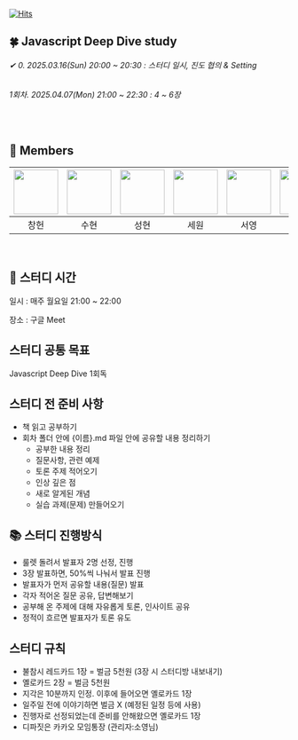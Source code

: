 [![Hits](https://hits.seeyoufarm.com/api/count/incr/badge.svg?url=https://github.com/Javascript-DeepDive-Study/jsStudy&count_bg=%233DBCC8&title_bg=%23555555&icon=&icon_color=%23E7E7E7&title=hits&edge_flat=false)](https://hits.seeyoufarm.com)

## 🍀 Javascript Deep Dive study
###### ✔  0. 2025.03.16(Sun) 20:00 ~ 20:30 : 스터디 일시, 진도 협의 & Setting
###### 1회차. 2025.04.07(Mon) 21:00 ~ 22:30 : 4 ~ 6장

<br/>  

## 🥝 Members  

|[<img src="https://github.com/leechun1095.png" width="80">](https://github.com/leechun1095)|[<img src="https://github.com/saysuhyun.png" width="80">](https://github.com/saysuhyun) |[<img src="https://github.com/babydayo.png" width="80">](https://github.com/babydayo)|[<img src="https://github.com/muse9312.png" width="80">](https://github.com/muse9312)|[<img src="https://github.com/syyling.png" width="80">](https://github.com/syyling)| [<img src="https://github.com/soieu.png" width="80">](https://github.com/soieu) | 
|:---:|:---:|:---:|:---:|:---:|:---:|
| 창헌 | 수현 | 성현 | 세원 | 서영 | 소영 |

<br/>

## 🍊 스터디 시간

일시 : 매주 월요일 21:00 ~ 22:00

장소 : 구글 Meet

## 스터디 공통 목표

Javascript Deep Dive 1회독


## 스터디 전 준비 사항

- 책 읽고 공부하기
- 회차 폴더 안에 {이름}.md 파일 안에 공유할 내용 정리하기
  - 공부한 내용 정리
  - 질문사항, 관련 예제 
  - 토론 주제 적어오기
  - 인상 깊은 점
  - 새로 알게된 개념
  - 실습 과제(문제) 만들어오기

## 📚 스터디 진행방식

- 룰렛 돌려서 발표자 2명 선정, 진행
- 3장 발표하면, 50%씩 나눠서 발표 진행
- 발표자가 먼저 공유할 내용(질문) 발표
- 각자 적어온 질문 공유, 답변해보기
- 공부해 온 주제에 대해 자유롭게 토론, 인사이트 공유
- 정적이 흐르면 발표자가 토론 유도


## 스터디 규칙

- 불참시 레드카드 1장 = 벌금 5천원 (3장 시 스터디방 내보내기)
- 옐로카드 2장 = 벌금 5천원
- 지각은 10분까지 인정. 이후에 들어오면 옐로카드 1장
- 일주일 전에 이야기하면 벌금 X (예정된 일정 등에 사용)
- 진행자로 선정되었는데 준비를 안해왔으면 옐로카드 1장
- 디파짓은 카카오 모임통장 (관리자:소영님)
